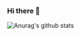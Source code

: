### Hi there 👋
![Anurag's github stats](https://github-readme-stats.vercel.app/api?username=islanddddddd&show_icons=true&theme=transparent)

<!--
**islanddddddd/islanddddddd** is a ✨ _special_ ✨ repository because its `README.md` (this file) appears on your GitHub profile.

Here are some ideas to get you started:

- 🔭 I’m currently working on ...
- 🌱 I’m currently learning ...
- 👯 I’m looking to collaborate on ...
- 🤔 I’m looking for help with ...
- 💬 Ask me about ...
- 📫 How to reach me: ...
- 😄 Pronouns: ...
- ⚡ Fun fact: ...
-->
